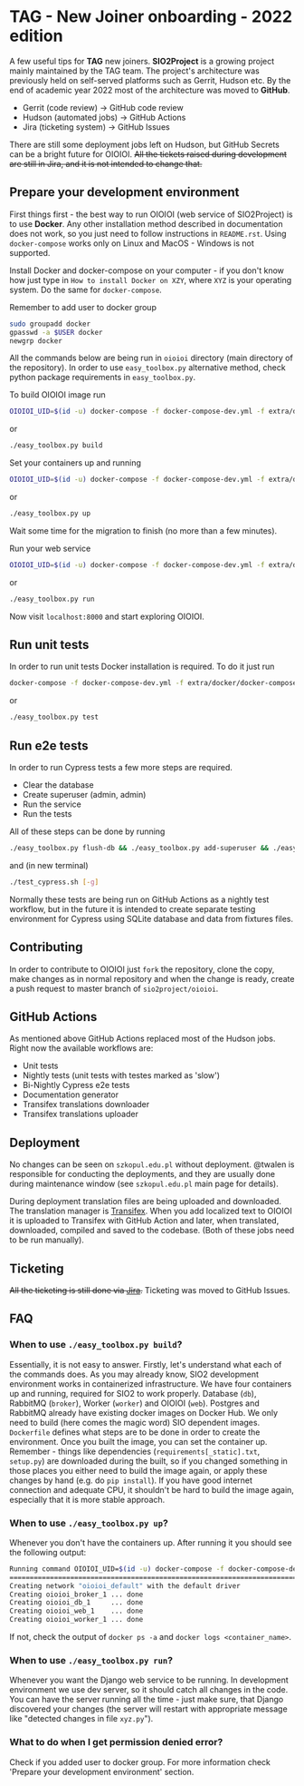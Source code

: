 # TAG - New Joiner onboarding - 2022 edition
A few useful tips for **TAG** new joiners. **SIO2Project** is a growing project mainly maintained by the TAG team.
The project's architecture was previously held on self-served platforms such as Gerrit, Hudson etc.
By the end of academic year 2022 most of the architecture was moved to **GitHub**.

* Gerrit (code review) -> GitHub code review
* Hudson (automated jobs) -> GitHub Actions
* Jira (ticketing system) -> GitHub Issues

There are still some deployment jobs left on Hudson, but GitHub Secrets can be a bright future for OIOIOI.
~~All the tickets raised during development are still in Jira, and it is not intended to change that.~~

## Prepare your development environment
First things first - the best way to run OIOIOI (web service of SIO2Project) is to use **Docker**.
Any other installation method described in documentation does not work, so you just need to follow
instructions in `README.rst`. Using `docker-compose` works only on Linux and MacOS - Windows is not supported.

Install Docker and docker-compose on your computer - if you don't know how just type in `How to install Docker on XZY`,
where `XYZ` is your operating system. Do the same for `docker-compose`.

Remember to add user to docker group
```bash
sudo groupadd docker
gpasswd -a $USER docker
newgrp docker
```

All the commands below are being run in `oioioi` directory (main directory of the repository).
In order to use `easy_toolbox.py` alternative method, check python package requirements in `easy_toolbox.py`. 

To build OIOIOI image run 
```bash
OIOIOI_UID=$(id -u) docker-compose -f docker-compose-dev.yml -f extra/docker/docker-compose-dev-noserver.yml build
```
or
```bash
./easy_toolbox.py build  
```

Set your containers up and running
```bash
OIOIOI_UID=$(id -u) docker-compose -f docker-compose-dev.yml -f extra/docker/docker-compose-dev-noserver.yml up -d
```
or
```bash
./easy_toolbox.py up
```

Wait some time for the migration to finish (no more than a few minutes).

Run your web service
```bash
OIOIOI_UID=$(id -u) docker-compose -f docker-compose-dev.yml -f extra/docker/docker-compose-dev-noserver.yml exec web python3 manage.py runserver 0.0.0.0:8000
```
or
```bash
./easy_toolbox.py run
```

Now visit `localhost:8000` and start exploring OIOIOI.

## Run unit tests
In order to run unit tests Docker installation is required.
To do it just run
```bash
docker-compose -f docker-compose-dev.yml -f extra/docker/docker-compose-dev-noserver.yml exec "web" ../oioioi/test.sh
```
or
```bash
./easy_toolbox.py test
```

## Run e2e tests
In order to run Cypress tests a few more steps are required.
- Clear the database
- Create superuser (admin, admin)
- Run the service
- Run the tests

All of these steps can be done by running
```bash
./easy_toolbox.py flush-db && ./easy_toolbox.py add-superuser && ./easy_toolbox.py cypress-apply-settings && ./easy_toolbox.py run
```
and (in new terminal)
```bash
./test_cypress.sh [-g]
```

Normally these tests are being run on GitHub Actions as a nightly test workflow, but in the future it is intended
to create separate testing environment for Cypress using SQLite database and data from fixtures files.

## Contributing
In order to contribute to OIOIOI just `fork` the repository, clone the copy, make changes as in normal repository
and when the change is ready, create a push request to master branch of `sio2project/oioioi`.

## GitHub Actions
As mentioned above GitHub Actions replaced most of the Hudson jobs. Right now the available workflows are:
- Unit tests
- Nightly tests (unit tests with testes marked as 'slow')
- Bi-Nightly Cypress e2e tests
- Documentation generator
- Transifex translations downloader
- Transifex translations uploader

## Deployment
No changes can be seen on `szkopul.edu.pl` without deployment. 
@twalen is responsible for conducting the deployments, and they are usually done during
maintenance window (see `szkopul.edu.pl` main page for details).

During deployment translation files are being uploaded and downloaded. The translation manager is 
[Transifex](https://www.transifex.com/sio2project/sio2project/dashboard/). When you add localized text 
to OIOIOI it is uploaded to Transifex with GitHub Action and later, when translated, downloaded,
compiled and saved to the codebase. (Both of these jobs need to be run manually).

## Ticketing
~~All the ticketing is still done via [Jira](https://jira.sio2project.mimuw.edu.pl/).~~
Ticketing was moved to GitHub Issues.

## FAQ

### When to use `./easy_toolbox.py build`?
Essentially, it is not easy to answer. 
Firstly, let's understand what each of the commands does.
As you may already know, SIO2 development environment works in containerized infrastructure. 
We have four containers up and running, required for SIO2 to work properly. 
Database (`db`), RabbitMQ (`broker`), Worker (`worker`) and OIOIOI (`web`). 
Postgres and RabbitMQ already have existing docker images on Docker Hub. 
We only need to build (here comes the magic word) SIO dependent images. 
`Dockerfile` defines what steps are to be done in order to create the environment. 
Once you built the image, you can set the container up. 
Remember - things like dependencies (`requirements[_static].txt`, `setup.py`) are downloaded during the built, 
so if you changed something in those places you either need to build the image again, 
or apply these changes by hand (e.g. do `pip install`). 
If you have good internet connection and adequate CPU, it shouldn't be hard to build the image again, 
especially that it is more stable approach. 

### When to use `./easy_toolbox.py up`?
Whenever you don't have the containers up.
After running it you should see the following output:
```bash
Running command OIOIOI_UID=$(id -u) docker-compose -f docker-compose-dev.yml -f extra/docker/docker-compose-dev-noserver.yml up -d
===================================================================================================================================
Creating network "oioioi_default" with the default driver
Creating oioioi_broker_1 ... done
Creating oioioi_db_1     ... done
Creating oioioi_web_1    ... done
Creating oioioi_worker_1 ... done
```
If not, check the output of `docker ps -a` and `docker logs <container_name>`.

### When to use `./easy_toolbox.py run`?
Whenever you want the Django web service to be running.
In development environment we use dev server, so it should catch all changes in the code.
You can have the server running all the time - just make sure, 
that Django discovered your changes 
(the server will restart with appropriate message like "detected changes in file `xyz.py`").

### What to do when I get permission denied error?
Check if you added user to docker group.
For more information check 'Prepare your development environment' section.
